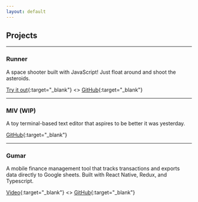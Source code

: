 ```yaml
---
layout: default
---
```


## **Projects**

---

### Runner

A space shooter built with JavaScript! Just float around and shoot the asteroids.

[Try it out](https://spacey-space-space.netlify.app/){:target="\_blank"}
<>
[GitHub](https://github.com/esmoradian/runner){:target="\_blank"}

---

### MIV (WIP)

A toy terminal-based text editor that aspires to be better it was yesterday.

[GitHub](https://github.com/esmoradian/miv){:target="\_blank"}

---

### Gumar

A mobile finance management tool that tracks transactions and exports data directly to Google sheets. Built with React Native, Redux, and Typescript.

[Video](https://vimeo.com/711234278){:target="\_blank"} <>
[GitHub](https://github.com/esmoradian/gumar){:target="\_blank"}
